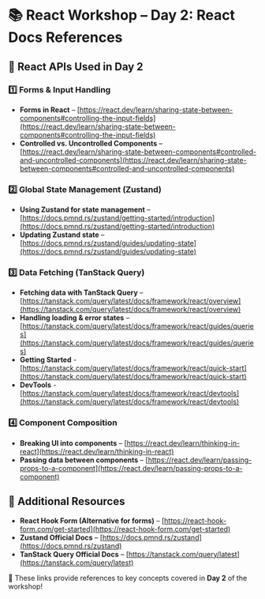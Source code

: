 # 📚 React Workshop – Day 2: React Docs References

## 📝 React APIs Used in Day 2

### 1️⃣ Forms & Input Handling

- **Forms in React** – [https://react.dev/learn/sharing-state-between-components#controlling-the-input-fields](https://react.dev/learn/sharing-state-between-components#controlling-the-input-fields)
- **Controlled vs. Uncontrolled Components** – [https://react.dev/learn/sharing-state-between-components#controlled-and-uncontrolled-components](https://react.dev/learn/sharing-state-between-components#controlled-and-uncontrolled-components)

### 2️⃣ Global State Management (Zustand)

- **Using Zustand for state management** – [https://docs.pmnd.rs/zustand/getting-started/introduction](https://docs.pmnd.rs/zustand/getting-started/introduction)
- **Updating Zustand state** – [https://docs.pmnd.rs/zustand/guides/updating-state](https://docs.pmnd.rs/zustand/guides/updating-state)

### 3️⃣ Data Fetching (TanStack Query)

- **Fetching data with TanStack Query** – [https://tanstack.com/query/latest/docs/framework/react/overview](https://tanstack.com/query/latest/docs/framework/react/overview)
- **Handling loading & error states** – [https://tanstack.com/query/latest/docs/framework/react/guides/queries](https://tanstack.com/query/latest/docs/framework/react/guides/queries)
- **Getting Started** - [https://tanstack.com/query/latest/docs/framework/react/quick-start](https://tanstack.com/query/latest/docs/framework/react/quick-start)
- **DevTools** - [https://tanstack.com/query/latest/docs/framework/react/devtools](https://tanstack.com/query/latest/docs/framework/react/devtools)

### 4️⃣ Component Composition

- **Breaking UI into components** – [https://react.dev/learn/thinking-in-react](https://react.dev/learn/thinking-in-react)
- **Passing data between components** – [https://react.dev/learn/passing-props-to-a-component](https://react.dev/learn/passing-props-to-a-component)

## 🔗 Additional Resources

- **React Hook Form (Alternative for forms)** – [https://react-hook-form.com/get-started](https://react-hook-form.com/get-started)
- **Zustand Official Docs** – [https://docs.pmnd.rs/zustand](https://docs.pmnd.rs/zustand)
- **TanStack Query Official Docs** – [https://tanstack.com/query/latest](https://tanstack.com/query/latest)

📌 These links provide references to key concepts covered in **Day 2** of the workshop!
